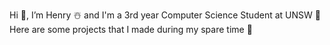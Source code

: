 Hi 👋, I’m Henry ☃️ and I'm a 3rd year Computer Science Student at UNSW 🚀
Here are some projects that I made during my spare time 🧸



